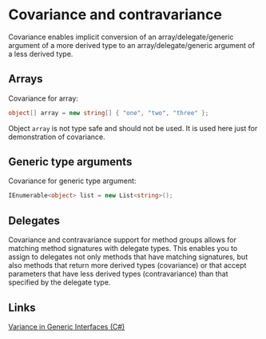 # Covariance and contravariance

Covariance enables implicit conversion of an array/delegate/generic argument of a more derived type to an array/delegate/generic argument of a less derived type.

## Arrays

Covariance for array:

```csharp
object[] array = new string[] { "one", "two", "three" };
```

Object `array` is not type safe and should not be used. It is used here just for demonstration of covariance.

## Generic type arguments

Covariance for generic type argument:

```csharp
IEnumerable<object> list = new List<string>();
```

## Delegates

Covariance and contravariance support for method groups allows for matching method signatures with delegate types. This enables you to assign to delegates not only methods that have matching signatures, but also methods that return more derived types (covariance) or that accept parameters that have less derived types (contravariance) than that specified by the delegate type.

## Links

[Variance in Generic Interfaces (C#)](https://docs.microsoft.com/en-us/dotnet/csharp/programming-guide/concepts/covariance-contravariance/variance-in-generic-interfaces)
